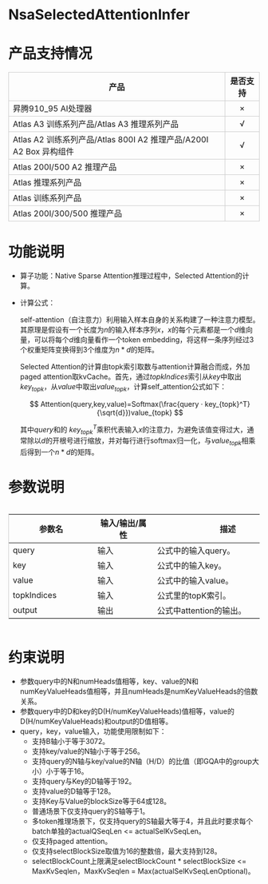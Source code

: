 # NsaSelectedAttentionInfer

# 产品支持情况

<table style="table-layout: fixed; border-collapse: collapse;">
  <thead>
    <tr>
      <!-- 表头单元格完全居中 -->
      <th style="border: 1px solid #ccc; font-weight: bold;">产品</th>
      <th style="border: 1px solid #ccc; text-align: center; font-weight: bold;">是否支持</th>
    </tr>
  </thead>
  <tbody>
    <tr>
      <td style="border: 1px solid #ccc;">昇腾910_95 AI处理器</td>
      <td style="border: 1px solid #ccc; text-align: center;">×</td>
    </tr>
    <tr>
      <td style="border: 1px solid #ccc;">Atlas A3 训练系列产品/Atlas A3 推理系列产品</td>
      <td style="border: 1px solid #ccc; text-align: center;">√</td>
    </tr>
    <tr>
      <td style="border: 1px solid #ccc;">Atlas A2 训练系列产品/Atlas 800I A2 推理产品/A200I A2 Box 异构组件</td>
      <td style="border: 1px solid #ccc; text-align: center;">√</td>
    </tr>
    <tr>
      <td style="border: 1px solid #ccc;">Atlas 200I/500 A2 推理产品</td>
      <td style="border: 1px solid #ccc; text-align: center;">×</td>
    </tr>
    <tr>
      <td style="border: 1px solid #ccc;">Atlas 推理系列产品</td>
      <td style="border: 1px solid #ccc; text-align: center;">×</td>
    </tr>
    <tr>
      <td style="border: 1px solid #ccc;">Atlas 训练系列产品</td>
      <td style="border: 1px solid #ccc; text-align: center;">×</td>
    </tr>
    <tr>
      <td style="border: 1px solid #ccc;">Atlas 200I/300/500 推理产品</td>
      <td style="border: 1px solid #ccc; text-align: center;">×</td>
    </tr>
  </tbody>
</table>

# 功能说明

- 算子功能：Native Sparse Attention推理过程中，Selected Attention的计算。
- 计算公式：
  
  self-attention（自注意力）利用输入样本自身的关系构建了一种注意力模型。其原理是假设有一个长度为$n$的输入样本序列$x$，$x$的每个元素都是一个$d$维向量，可以将每个$d$维向量看作一个token embedding，将这样一条序列经过3个权重矩阵变换得到3个维度为$n*d$的矩阵。
  
  Selected Attention的计算由topk索引取数与attention计算融合而成，外加paged attention取kvCache。首先，通过$topkIndices$索引从$key$中取出$key_{topk}$，从$value$中取出$value_{topk}$，计算self_attention公式如下：
  
  $$
  Attention(query,key,value)=Softmax(\frac{query · key_{topk}^T}{\sqrt{d}})value_{topk}
  $$
  
  其中$query$和的 $key_{topk}^T$乘积代表输入$x$的注意力，为避免该值变得过大，通常除以$d$的开根号进行缩放，并对每行进行softmax归一化，与$value_{topk}$相乘后得到一个$n*d$的矩阵。

# 参数说明

<div style="overflow-x: auto;">
  <table style="table-layout: fixed; width: 902px; border-collapse: collapse; border: 1px solid #ccc;">
    <colgroup>
      <col style="width: 170px">  <!-- 参数名 -->
      <col style="width: 120px">  <!-- 输入/输出 -->
      <col style="width: 300px">  <!-- 描述 -->
      <col style="width: 212px">  <!-- 数据类型 -->
      <col style="width: 100px">  <!-- 数据格式 -->
    </colgroup>
    <thead>
      <tr>
        <th style="font-weight: bold;">参数名</th>
        <th style="font-weight: bold;">输入/输出/属性</th>
        <th style="font-weight: bold;">描述</th>
        <th style="font-weight: bold;">数据类型</th>
        <th style="font-weight: bold;">数据格式</th>
      </tr>
    </thead>
    <tbody>
      <tr>
        <td style="white-space: nowrap;">query</td>
        <td>输入</td>
        <td>公式中的输入query。</td>
        <td>FLOAT16、BFLOAT16</td>
        <td>ND</td>
      </tr>
      <tr>
        <td style="white-space: nowrap;">key</td>
        <td>输入</td>
        <td>公式中的输入key。</td>
        <td>FLOAT16、BFLOAT16</td>
        <td>ND</td>
      </tr>
      <tr>
        <td style="white-space: nowrap;">value</td>
        <td>输入</td>
        <td>公式中的输入value。</td>
        <td>FLOAT16、BFLOAT16</td>
        <td>ND</td>
      </tr>
      <tr>
        <td style="white-space: nowrap;">topkIndices</td>
        <td>输入</td>
        <td>公式里的topK索引。</td>
        <td>INT32</td>
        <td>ND</td>
      </tr>
      <tr>
        <td style="white-space: nowrap;">output</td>
        <td>输出</td>
        <td>公式中attention的输出。</td>
        <td>FLOAT16、BFLOAT16</td>
        <td>ND</td>
      </tr>
    </tbody>
  </table>
</div>

# 约束说明

- 参数query中的N和numHeads值相等，key、value的N和numKeyValueHeads值相等，并且numHeads是numKeyValueHeads的倍数关系。
- 参数query中的D和key的D(H/numKeyValueHeads)值相等，value的D(H/numKeyValueHeads)和output的D值相等。
- query，key，value输入，功能使用限制如下：
  - 支持B轴小于等于3072。
  - 支持key/value的N轴小于等于256。
  - 支持query的N轴与key/value的N轴（H/D）的比值（即GQA中的group大小）小于等于16。
  - 支持query与Key的D轴等于192。
  - 支持value的D轴等于128。
  - 支持Key与Value的blockSize等于64或128。
  - 普通场景下仅支持query的S轴等于1。
  - 多token推理场景下，仅支持query的S轴最大等于4，并且此时要求每个batch单独的actualQSeqLen <= actualSelKvSeqLen。
  - 仅支持paged attention。
  - 仅支持selectBlockSize取值为16的整数倍，最大支持到128。
  - selectBlockCount上限满足selectBlockCount * selectBlockSize <= MaxKvSeqlen，MaxKvSeqlen = Max(actualSelKvSeqLenOptional)。
  